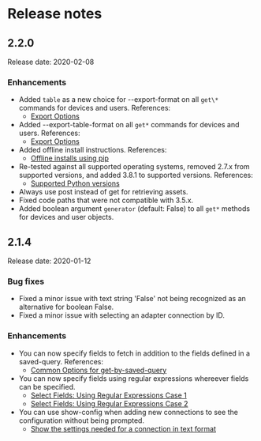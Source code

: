 # Release notes

## 2.2.0

Release date: 2020-02-08

### Enhancements

* Added `table` as a new choice for --export-format on all `get\*` commands for devices and users. References:
  * [Export Options](https://axonius-api-client.readthedocs.io/en/latest/main/usage_cli/common_options/export.html#fr-220-1)
* Added --export-table-format on all `get*` commands for devices and users. References:
  * [Export Options](https://axonius-api-client.readthedocs.io/en/latest/main/usage_cli/common_options/export.html#fr-220-2)
* Added offline install instructions. References:
  * [Offline installs using pip](https://axonius-api-client.readthedocs.io/en/latest/main/install.html#fr-220-3)
* Re-tested against all supported operating systems, removed 2.7.x from supported versions, and added 3.8.1 to supported versions. References:
  * [Supported Python versions](https://axonius-api-client.readthedocs.io/en/latest/main/contributing.html#fr-220-4)
*  Always use post instead of get for retrieving assets.
*  Fixed code paths that were not compatible with 3.5.x.
*  Added boolean argument `generator` (default: False) to all `get*` methods for devices and user objects.

## 2.1.4

Release date: 2020-01-12

### Bug fixes

* Fixed a minor issue with text string 'False' not being recognized as
  an alternative for boolean False.
* Fixed a minor issue with selecting an adapter connection by ID.

### Enhancements

* You can now specify fields to fetch in addition to the fields defined in a
  saved-query. References:
  * [Common Options for get-by-saved-query](https://axonius-api-client.readthedocs.io/en/latest/main/usage_cli/grp_objects_cmds/cmd_get_by_saved_query.html#fr-214-5)
* You can now specify fields using regular expressions whereever fields can
  be specified.
  * [Select Fields: Using Regular Expressions Case 1](https://axonius-api-client.readthedocs.io/en/latest/main/usage_cli/common_examples/select_field_examples/ex7.html#fr-214-3)
  * [Select Fields: Using Regular Expressions Case 2](https://axonius-api-client.readthedocs.io/en/latest/main/usage_cli/common_examples/select_field_examples/ex8.html#fr-214-4)
* You can use show-config when adding new connections to see the configuration without
  being prompted.
  * [Show the settings needed for a connection in text format](https://axonius-api-client.readthedocs.io/en/latest/main/usage_cli/grp_cnx_cmds/cmd_add_examples/ex3.html#fr-214-1)
